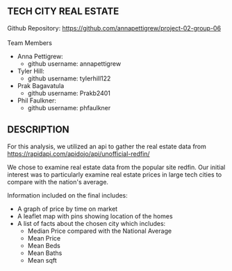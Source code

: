 ## TECH CITY REAL ESTATE
Github Repository: https://github.com/annapettigrew/project-02-group-06 <br />  
Team Members
- Anna Pettigrew: 
    - github username: annapettigrew
- Tyler Hill: 
    - github username: tylerhill122
- Prak Bagavatula 
    - github username: Prakb2401
- Phil Faulkner: 
    - github username: phfaulkner


## DESCRIPTION
For this analysis, we utilized an api to gather the real estate data from https://rapidapi.com/apidojo/api/unofficial-redfin/

We chose to examine real estate data from the popular site redfin. Our initial interest was to particularly examine real estate prices in large tech cities to compare with the nation's average.

Information included on the final includes:
- A graph of price by time on market
- A leaflet map with pins showing location of the homes
- A list of facts about the chosen city which includes:
    - Median Price compared with the National Average
    - Mean Price
    - Mean Beds 
    - Mean Baths
    - Mean sqft
